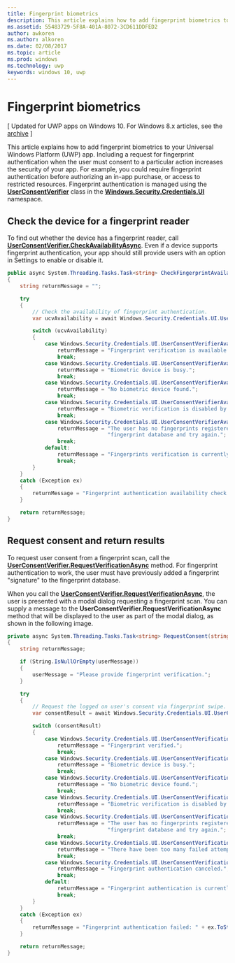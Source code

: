 ---title: Fingerprint biometricsdescription: This article explains how to add fingerprint biometrics to your Universal Windows Platform (UWP) app.ms.assetid: 55483729-5F8A-401A-8072-3CD611DDFED2author: awkorenms.author: alkorenms.date: 02/08/2017ms.topic: articlems.prod: windowsms.technology: uwpkeywords: windows 10, uwp---# Fingerprint biometrics\[ Updated for UWP apps on Windows 10. For Windows 8.x articles, see the [archive](http://go.microsoft.com/fwlink/p/?linkid=619132) \]This article explains how to add fingerprint biometrics to your Universal Windows Platform (UWP) app. Including a request for fingerprint authentication when the user must consent to a particular action increases the security of your app. For example, you could require fingerprint authentication before authorizing an in-app purchase, or access to restricted resources. Fingerprint authentication is managed using the [**UserConsentVerifier**](https://msdn.microsoft.com/library/windows/apps/dn279134) class in the [**Windows.Security.Credentials.UI**](https://msdn.microsoft.com/library/windows/apps/hh701356) namespace.## Check the device for a fingerprint readerTo find out whether the device has a fingerprint reader, call [**UserConsentVerifier.CheckAvailabilityAsync**](https://msdn.microsoft.com/library/windows/apps/dn279138). Even if a device supports fingerprint authentication, your app should still provide users with an option in Settings to enable or disable it.```cspublic async System.Threading.Tasks.Task<string> CheckFingerprintAvailability(){    string returnMessage = "";    try    {        // Check the availability of fingerprint authentication.        var ucvAvailability = await Windows.Security.Credentials.UI.UserConsentVerifier.CheckAvailabilityAsync();        switch (ucvAvailability)        {            case Windows.Security.Credentials.UI.UserConsentVerifierAvailability.Available:                returnMessage = "Fingerprint verification is available.";                break;            case Windows.Security.Credentials.UI.UserConsentVerifierAvailability.DeviceBusy:                returnMessage = "Biometric device is busy.";                break;            case Windows.Security.Credentials.UI.UserConsentVerifierAvailability.DeviceNotPresent:                returnMessage = "No biometric device found.";                break;            case Windows.Security.Credentials.UI.UserConsentVerifierAvailability.DisabledByPolicy:                returnMessage = "Biometric verification is disabled by policy.";                break;            case Windows.Security.Credentials.UI.UserConsentVerifierAvailability.NotConfiguredForUser:                returnMessage = "The user has no fingerprints registered. Please add a fingerprint to the " +                                "fingerprint database and try again.";                break;            default:                returnMessage = "Fingerprints verification is currently unavailable.";                break;        }    }    catch (Exception ex)    {        returnMessage = "Fingerprint authentication availability check failed: " + ex.ToString();    }    return returnMessage;}```## Request consent and return resultsTo request user consent from a fingerprint scan, call the [**UserConsentVerifier.RequestVerificationAsync**](https://msdn.microsoft.com/library/windows/apps/dn279139) method. For fingerprint authentication to work, the user must have previously added a fingerprint "signature" to the fingerprint database.When you call the [**UserConsentVerifier.RequestVerificationAsync**](https://msdn.microsoft.com/library/windows/apps/dn279139), the user is presented with a modal dialog requesting a fingerprint scan. You can supply a message to the **UserConsentVerifier.RequestVerificationAsync** method that will be displayed to the user as part of the modal dialog, as shown in the following image.```csprivate async System.Threading.Tasks.Task<string> RequestConsent(string userMessage){    string returnMessage;    if (String.IsNullOrEmpty(userMessage))    {        userMessage = "Please provide fingerprint verification.";    }    try    {        // Request the logged on user's consent via fingerprint swipe.        var consentResult = await Windows.Security.Credentials.UI.UserConsentVerifier.RequestVerificationAsync(userMessage);        switch (consentResult)        {            case Windows.Security.Credentials.UI.UserConsentVerificationResult.Verified:                returnMessage = "Fingerprint verified.";                break;            case Windows.Security.Credentials.UI.UserConsentVerificationResult.DeviceBusy:                returnMessage = "Biometric device is busy.";                break;            case Windows.Security.Credentials.UI.UserConsentVerificationResult.DeviceNotPresent:                returnMessage = "No biometric device found.";                break;            case Windows.Security.Credentials.UI.UserConsentVerificationResult.DisabledByPolicy:                returnMessage = "Biometric verification is disabled by policy.";                break;            case Windows.Security.Credentials.UI.UserConsentVerificationResult.NotConfiguredForUser:                returnMessage = "The user has no fingerprints registered. Please add a fingerprint to the " +                                "fingerprint database and try again.";                break;            case Windows.Security.Credentials.UI.UserConsentVerificationResult.RetriesExhausted:                returnMessage = "There have been too many failed attempts. Fingerprint authentication canceled.";                break;            case Windows.Security.Credentials.UI.UserConsentVerificationResult.Canceled:                returnMessage = "Fingerprint authentication canceled.";                break;            default:                returnMessage = "Fingerprint authentication is currently unavailable.";                break;        }    }    catch (Exception ex)    {        returnMessage = "Fingerprint authentication failed: " + ex.ToString();    }    return returnMessage;}```